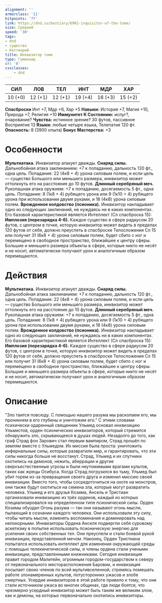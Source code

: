 ```yaml
---
alignment: ''
armorclass: '11'
hitpoints: '77'
link: https://dnd.su/bestiary/6901-inquisitor-of-the-tome/
size: Средний
speed: '30'
tags:
- dnd
- существо
- бестиарий
title: Инквизитор тома
type: Гуманоид
cr: '8'
cssclasses:
    - dnd
---
```



| СИЛ | ЛОВ | ТЕЛ | ИНТ | МДР | ХАР |
|---|---|---|---|---|---|
| 10 (+0) | 12 (+1) | 12 (+1) | 19 (+4) | 16 (+3) | 15 (+2) |
**Спасброски** Инт +7, Мдр +6, Хар +5
**Навыки:** История +7, Магия +10, Природа +7, Религия +10
**Иммунитет К Состоянию:** испуг?, очарование?
**Чувства:** истинное зрение? 30 футов, пассивное Восприятие 13
**Языки:** любые четыре языка, Телепатия 120 фт.
**Опасность:** 8 (3900 опыта)
**Бонус Мастерства:** +3


# Особенности
**Мультиатака.** Инквизитор атакует дважды.
**Снаряд силы.** Дальнобойная атака заклинанием: +7 к попаданию, дальность 120 фт., одна цель. Попадание: 22 (4к8 + 4) урона силовым полем, и если цель — существо Большого или меньшего размера, инквизитор может оттолкнуть его на расстояние до 10 футов.
**Длинный серебряный меч.** Рукопашная атака оружием: +7 к попаданию, досягаемость 5 фт., одна цель. Попадание: 8 (1к8 + 4) рубящего урона или 9 (1к10 + 4) рубящего урона при использовании двумя руками, и 18 (4к8) урона силовым полем.
**Врожденное колдовство (псионика).** Инквизитор накладывает одно из следующих заклинаний, не нуждаясь ни в каких компонентах. Его базовой характеристикой является Интеллект (Сл спасброска 15):
**Имплозия (перезарядка 4-6).** Каждое существо в сфере радиусом 20 футов, с центром в точке, которую инквизитор может видеть в пределах 120 футов от себя, должно преуспеть в спасброске Телосложения Сл 15 или получит 31 (6к8 + 4) урона силовым полем, будет сбито с ног и перемещено в свободное пространство, ближайшее к центру сферы. Большие и меньшего размера объекты в сфере, которые никто не несёт и не носит, автоматически получают урон и аналогичным образом перемещаются.


# Действия
**Мультиатака.** Инквизитор атакует дважды.
**Снаряд силы.** Дальнобойная атака заклинанием: +7 к попаданию, дальность 120 фт., одна цель. Попадание: 22 (4к8 + 4) урона силовым полем, и если цель — существо Большого или меньшего размера, инквизитор может оттолкнуть его на расстояние до 10 футов.
**Длинный серебряный меч.** Рукопашная атака оружием: +7 к попаданию, досягаемость 5 фт., одна цель. Попадание: 8 (1к8 + 4) рубящего урона или 9 (1к10 + 4) рубящего урона при использовании двумя руками, и 18 (4к8) урона силовым полем.
**Врожденное колдовство (псионика).** Инквизитор накладывает одно из следующих заклинаний, не нуждаясь ни в каких компонентах. Его базовой характеристикой является Интеллект (Сл спасброска 15):
**Имплозия (перезарядка 4-6).** Каждое существо в сфере радиусом 20 футов, с центром в точке, которую инквизитор может видеть в пределах 120 футов от себя, должно преуспеть в спасброске Телосложения Сл 15 или получит 31 (6к8 + 4) урона силовым полем, будет сбито с ног и перемещено в свободное пространство, ближайшее к центру сферы. Большие и меньшего размера объекты в сфере, которые никто не несёт и не носит, автоматически получают урон и аналогичным образом перемещаются.


# Описание
"Зло таится повсюду. С помощью нашего разума мы раскопаем его, мы проникнем в его глубины и уничтожим его.” С этими словами психически одаренный священник Ульмед основал инквизицию Ульмистов, орден псионических инквизиторов, который стремится обнаружить зло, скрывающееся в душах людей. Незадолго до того, как граф Страд фон Зарович стал первым вампиром, Страд прошёл по землям вместе с Ульмедом. Их миссия была проста: уничтожить инфернальные силы, которые развратили мир, и гарантировать, что эти силы никогда больше не восстанут. Страд, Ульмед и их спутники охотились на демонов, нежить, аберрации и другие сверхъестественные угрозы и были неутомимыми врагами культов, таких как жрецы Осибуса. Когда Страд погрузился во тьму, Ульмед был убит горем из-за превращения своего друга и изменил миссию своей инквизиции. Вместо того, чтобы сосредоточиться на охоте на монстров, они также будут охотиться на семена зла, которые могут развратить человека. Ульмед и его друзья Козима, Ансель и Тристиан организовали инквизицию из трёх орденов, каждый из которых специализировался на определенном типе псионической силы. Орден Козимы обуздал Огонь разума — так они называют огонь мысли, пылающий в сознании каждого человека. Они использовали эту силу, чтобы читать мысли, изменять воспоминания и доминировать над непокорными. Инквизиторы Ордена Анселя подвергли себя суровому аскетизму в попытке использовать псионическую энергию для усиления своих собственных тел. Они преуспели и стали боевой рукой инквизиции, представленной мечом. Наконец, Орден Тристиана попытался использовать интеллект для изменения окружающей среды с помощью телекинетической силы, и члены ордена стали учеными инквизиции, представленными книжниками. Сегодня инквизиция правит городом Малитейн, огромным городом-государством к северу от первоначального месторасположения Баровии, и инквизиция посылает своих членов по всей мультивселенной, стремясь помешать работе злонамеренных культов, потусторонних ужасов и злобе смертных. Усердие инквизиторов в этой работе привело к тому, что они стали источником ужаса во многих общинах, где люди боятся, что чрезмерно усердный инквизитор может быть таким же великим злом, как и демоны, на которых первоначально охотились инквизиторы.